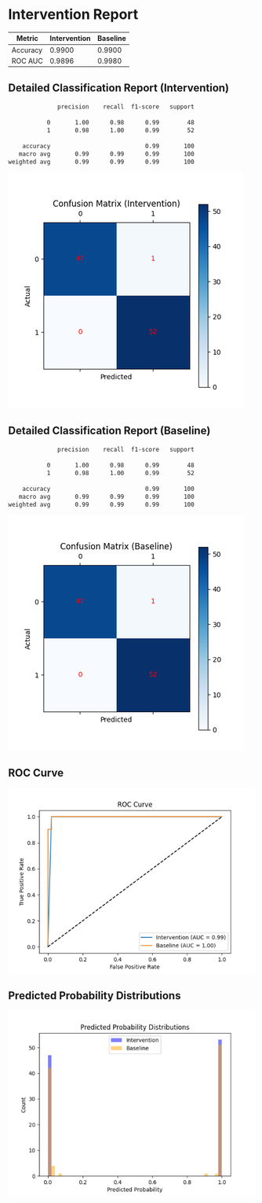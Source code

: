 
# Intervention Report

| Metric           | Intervention | Baseline |
|------------------|--------------|----------|
| Accuracy         | 0.9900     | 0.9900   |
| ROC AUC          | 0.9896     | 0.9980   |

## Detailed Classification Report (Intervention)

```
              precision    recall  f1-score   support

           0       1.00      0.98      0.99        48
           1       0.98      1.00      0.99        52

    accuracy                           0.99       100
   macro avg       0.99      0.99      0.99       100
weighted avg       0.99      0.99      0.99       100

```
![Confusion Matrix (Intervention)](/intervention_reports/f407_m10.0_a100.0/confusion_matrix_intervention.png)

## Detailed Classification Report (Baseline)

```
              precision    recall  f1-score   support

           0       1.00      0.98      0.99        48
           1       0.98      1.00      0.99        52

    accuracy                           0.99       100
   macro avg       0.99      0.99      0.99       100
weighted avg       0.99      0.99      0.99       100

```
![Confusion Matrix (Baseline)](/intervention_reports/f407_m10.0_a100.0/confusion_matrix_baseline.png)

## ROC Curve

![ROC Curve](/intervention_reports/f407_m10.0_a100.0/roc_curve.png)

## Predicted Probability Distributions

![Probability Distributions](/intervention_reports/f407_m10.0_a100.0/probability_distributions.png)
